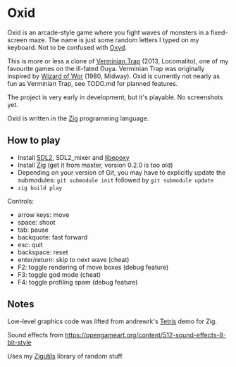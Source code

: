 # Oxid
Oxid is an arcade-style game where you fight waves of monsters in a fixed-screen maze. The name is just some random letters I typed on my keyboard. Not to be confused with [Oxyd](https://en.wikipedia.org/wiki/Oxyd).

This is more or less a clone of [Verminian Trap](http://locomalito.com/verminian_trap.php) (2013, Locomalito), one of my favourite games on the ill-fated Ouya. Verminian Trap was originally inspired by [Wizard of Wor](https://en.wikipedia.org/wiki/Wizard_of_Wor) (1980, Midway). Oxid is currently not nearly as fun as Verminian Trap, see TODO.md for planned features.

The project is very early in development, but it's playable. No screenshots yet.

Oxid is written in the [Zig](https://ziglang.org) programming language.

## How to play
* Install [SDL2](https://www.libsdl.org/), SDL2_mixer and [libepoxy](https://github.com/anholt/libepoxy)
* Install [Zig](https://ziglang.org/download/) (get it from master, version 0.2.0 is too old)
* Depending on your version of Git, you may have to explicitly update the submodules: `git submodule init` followed by `git submodule update`
* `zig build play`

Controls:
* arrow keys: move
* space: shoot
* tab: pause
* backquote: fast forward
* esc: quit
* backspace: reset
* enter/return: skip to next wave (cheat)
* F2: toggle rendering of move boxes (debug feature)
* F3: toggle god mode (cheat)
* F4: toggle profiling spam (debug feature)

## Notes
Low-level graphics code was lifted from andrewrk's [Tetris](https://github.com/andrewrk/tetris) demo for Zig.

Sound effects from https://opengameart.org/content/512-sound-effects-8-bit-style

Uses my [Zigutils](https://github.com/dbandstra/zigutils) library of random stuff.
